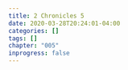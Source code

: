 ```yaml
---
title: 2 Chronicles 5
date: 2020-03-28T20:24:01-04:00
categories: []
tags: []
chapter: "005"
inprogress: false
---
```


